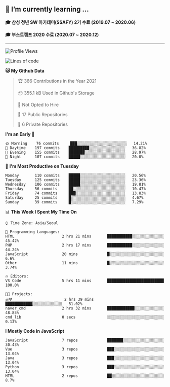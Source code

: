 ## 🌱 I’m currently learning ...

**🎓 삼성 청년 SW 아카데미(SSAFY) 2기 수료 (2019.07 ~ 2020.06)**

**🎓 부스트캠프 2020 수료 (2020.07 ~ 2020.12)**
 
-----

<!--START_SECTION:waka-->
![Profile Views](http://img.shields.io/badge/Profile%20Views-2-blue)

![Lines of code](https://img.shields.io/badge/From%20Hello%20World%20I%27ve%20Written-2.9%20million%20lines%20of%20code-blue)

**🐱 My Github Data** 

> 🏆 366 Contributions in the Year 2021
 > 
> 📦 355.1 kB Used in Github's Storage 
 > 
> 🚫 Not Opted to Hire
 > 
> 📜 17 Public Repositories 
 > 
> 🔑 6 Private Repositories  
 > 
**I'm an Early 🐤** 

```text
🌞 Morning    76 commits     ███░░░░░░░░░░░░░░░░░░░░░░   14.21% 
🌆 Daytime    197 commits    █████████░░░░░░░░░░░░░░░░   36.82% 
🌃 Evening    155 commits    ███████░░░░░░░░░░░░░░░░░░   28.97% 
🌙 Night      107 commits    █████░░░░░░░░░░░░░░░░░░░░   20.0%

```
📅 **I'm Most Productive on Tuesday** 

```text
Monday       110 commits    █████░░░░░░░░░░░░░░░░░░░░   20.56% 
Tuesday      125 commits    █████░░░░░░░░░░░░░░░░░░░░   23.36% 
Wednesday    106 commits    █████░░░░░░░░░░░░░░░░░░░░   19.81% 
Thursday     56 commits     ██░░░░░░░░░░░░░░░░░░░░░░░   10.47% 
Friday       74 commits     ███░░░░░░░░░░░░░░░░░░░░░░   13.83% 
Saturday     25 commits     █░░░░░░░░░░░░░░░░░░░░░░░░   4.67% 
Sunday       39 commits     █░░░░░░░░░░░░░░░░░░░░░░░░   7.29%

```


📊 **This Week I Spent My Time On** 

```text
⌚︎ Time Zone: Asia/Seoul

💬 Programming Languages: 
HTML                     2 hrs 21 mins       ███████████░░░░░░░░░░░░░░   45.42% 
PHP                      2 hrs 17 mins       ███████████░░░░░░░░░░░░░░   44.24% 
JavaScript               20 mins             █░░░░░░░░░░░░░░░░░░░░░░░░   6.6% 
Other                    11 mins             █░░░░░░░░░░░░░░░░░░░░░░░░   3.74%

🔥 Editors: 
VS Code                  5 hrs 11 mins       █████████████████████████   100.0%

🐱‍💻 Projects: 
공부                       2 hrs 39 mins       ████████████░░░░░░░░░░░░░   51.02% 
naver_cmd                2 hrs 32 mins       ████████████░░░░░░░░░░░░░   48.85% 
cmd_lib                  0 secs              ░░░░░░░░░░░░░░░░░░░░░░░░░   0.13%

```

**I Mostly Code in JavaScript** 

```text
JavaScript               7 repos             ███████░░░░░░░░░░░░░░░░░░   30.43% 
Vue                      3 repos             ███░░░░░░░░░░░░░░░░░░░░░░   13.04% 
Java                     3 repos             ███░░░░░░░░░░░░░░░░░░░░░░   13.04% 
Python                   3 repos             ███░░░░░░░░░░░░░░░░░░░░░░   13.04% 
HTML                     2 repos             ██░░░░░░░░░░░░░░░░░░░░░░░   8.7%

```



<!--END_SECTION:waka-->
